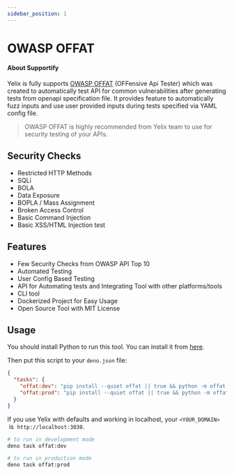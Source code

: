 ```yaml
---
sidebar_position: 1
---
```


# OWASP OFFAT

#### About Supportify

Yelix is fully supports [OWASP OFFAT](https://github.com/OWASP/OFFAT) (OFFensive Api Tester) which was created to automatically test API for common vulnerabilities after generating tests from openapi specification file. It provides feature to automatically fuzz inputs and use user provided inputs during tests specified via YAML config file.

> OWASP OFFAT is highly recommended from Yelix team to use for security testing of your APIs. 

## Security Checks

- Restricted HTTP Methods
- SQLi
- BOLA
- Data Exposure
- BOPLA / Mass Assignment
- Broken Access Control
- Basic Command Injection
- Basic XSS/HTML Injection test

## Features

- Few Security Checks from OWASP API Top 10
- Automated Testing
- User Config Based Testing
- API for Automating tests and Integrating Tool with other platforms/tools
- CLI tool
- Dockerized Project for Easy Usage
- Open Source Tool with MIT License

## Usage

You should install Python to run this tool. You can install it from [here](https://www.python.org/downloads/).

Then put this script to your `deno.json` file:

```json
{
  "tasks": {
    "offat:dev": "pip install --quiet offat || true && python -m offat -f http://localhost:3030/yelix-openapi-raw",
    "offat:prod": "pip install --quiet offat || true && python -m offat -f <YOUR_DOMAIN>/yelix-openapi-raw"
  }
}
```

If you use Yelix with defaults and working in localhost, your `<YOUR_DOMAIN>` &nbsp;is &nbsp;`http://localhost:3030`.

```python
# to run in development mode
deno task offat:dev

# to run in production mode
deno task offat:prod
```